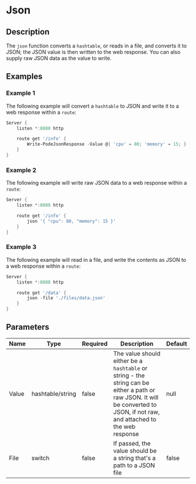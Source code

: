 # Json

## Description

The `json` function converts a `hashtable`, or reads in a file, and converts it to JSON; the JSON value is then written to the web response. You can also supply raw JSON data as the value to write.

## Examples

### Example 1

The following example will convert a `hashtable` to JSON and write it to a web response within a `route`:

```powershell
Server {
    listen *:8080 http

    route get '/info' {
        Write-PodeJsonResponse -Value @{ 'cpu' = 80; 'memory' = 15; }
    }
}
```

### Example 2

The following example will write raw JSON data to a web response within a `route`:

```powershell
Server {
    listen *:8080 http

    route get '/info' {
        json '{ "cpu": 80, "memory": 15 }'
    }
}
```

### Example 3

The following example will read in a file, and write the contents as JSON to a web response within a `route`:

```powershell
Server {
    listen *:8080 http

    route get '/data' {
        json -file './files/data.json'
    }
}
```

## Parameters

| Name | Type | Required | Description | Default |
| ---- | ---- | -------- | ----------- | ------- |
| Value | hashtable/string | false | The value should either be a `hashtable` or string - the string can be either a path or raw JSON. It will be converted to JSON, if not raw, and attached to the web response | null |
| File | switch | false | If passed, the value should be a string that's a path to a JSON file | false |
